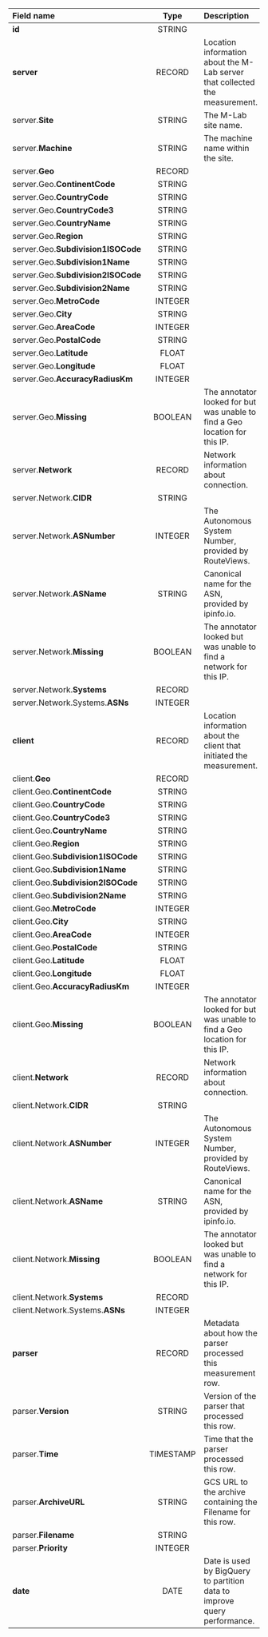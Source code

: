 | Field name       | Type       | Description    |
| :----------------|:----------:|:---------------|
| **id** | STRING |  |
| **server** | RECORD | Location information about the M-Lab server that collected the measurement. |
| server.**Site** | STRING | The M-Lab site name. |
| server.**Machine** | STRING | The machine name within the site. |
| server.**Geo** | RECORD |  |
| server.Geo.**ContinentCode** | STRING |  |
| server.Geo.**CountryCode** | STRING |  |
| server.Geo.**CountryCode3** | STRING |  |
| server.Geo.**CountryName** | STRING |  |
| server.Geo.**Region** | STRING |  |
| server.Geo.**Subdivision1ISOCode** | STRING |  |
| server.Geo.**Subdivision1Name** | STRING |  |
| server.Geo.**Subdivision2ISOCode** | STRING |  |
| server.Geo.**Subdivision2Name** | STRING |  |
| server.Geo.**MetroCode** | INTEGER |  |
| server.Geo.**City** | STRING |  |
| server.Geo.**AreaCode** | INTEGER |  |
| server.Geo.**PostalCode** | STRING |  |
| server.Geo.**Latitude** | FLOAT |  |
| server.Geo.**Longitude** | FLOAT |  |
| server.Geo.**AccuracyRadiusKm** | INTEGER |  |
| server.Geo.**Missing** | BOOLEAN | The annotator looked for but was unable to find a Geo location for this IP. |
| server.**Network** | RECORD | Network information about connection. |
| server.Network.**CIDR** | STRING |  |
| server.Network.**ASNumber** | INTEGER | The Autonomous System Number, provided by RouteViews. |
| server.Network.**ASName** | STRING | Canonical name for the ASN, provided by ipinfo.io. |
| server.Network.**Missing** | BOOLEAN | The annotator looked but was unable to find a network for this IP. |
| server.Network.**Systems** | RECORD |  |
| server.Network.Systems.**ASNs** | INTEGER |  |
| **client** | RECORD | Location information about the client that initiated the measurement. |
| client.**Geo** | RECORD |  |
| client.Geo.**ContinentCode** | STRING |  |
| client.Geo.**CountryCode** | STRING |  |
| client.Geo.**CountryCode3** | STRING |  |
| client.Geo.**CountryName** | STRING |  |
| client.Geo.**Region** | STRING |  |
| client.Geo.**Subdivision1ISOCode** | STRING |  |
| client.Geo.**Subdivision1Name** | STRING |  |
| client.Geo.**Subdivision2ISOCode** | STRING |  |
| client.Geo.**Subdivision2Name** | STRING |  |
| client.Geo.**MetroCode** | INTEGER |  |
| client.Geo.**City** | STRING |  |
| client.Geo.**AreaCode** | INTEGER |  |
| client.Geo.**PostalCode** | STRING |  |
| client.Geo.**Latitude** | FLOAT |  |
| client.Geo.**Longitude** | FLOAT |  |
| client.Geo.**AccuracyRadiusKm** | INTEGER |  |
| client.Geo.**Missing** | BOOLEAN | The annotator looked for but was unable to find a Geo location for this IP. |
| client.**Network** | RECORD | Network information about connection. |
| client.Network.**CIDR** | STRING |  |
| client.Network.**ASNumber** | INTEGER | The Autonomous System Number, provided by RouteViews. |
| client.Network.**ASName** | STRING | Canonical name for the ASN, provided by ipinfo.io. |
| client.Network.**Missing** | BOOLEAN | The annotator looked but was unable to find a network for this IP. |
| client.Network.**Systems** | RECORD |  |
| client.Network.Systems.**ASNs** | INTEGER |  |
| **parser** | RECORD | Metadata about how the parser processed this measurement row. |
| parser.**Version** | STRING | Version of the parser that processed this row. |
| parser.**Time** | TIMESTAMP | Time that the parser processed this row. |
| parser.**ArchiveURL** | STRING | GCS URL to the archive containing the Filename for this row. |
| parser.**Filename** | STRING |  |
| parser.**Priority** | INTEGER |  |
| **date** | DATE | Date is used by BigQuery to partition data to improve query performance. |
